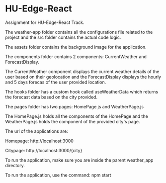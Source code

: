 # HU-Edge-React

Assignment for HU-Edge-React Track.

The weather-app folder contains all the configurations file related to the project and the src folder contains the actual code logic.

The assets folder contains the background image for the application.

The components folder contains 2 components: CurrentWeather and ForecastDisplay. 

The CurrentWeather component displays the current weather details of the user based on their geolocation and the ForecastDisplay displays the hourly and 5 days forecas of the user provided location.

The hooks folder has a custom hook called useWeatherData which returns the forecast data based on the city provided.

The pages folder has two pages: HomePage.js and WeatherPage.js

The HomePage.js holds all the components of the HomePage and the WeatherPage.js holds the component of the provided city's page.


The url of the applications are:

Homepage: http://localhost:3000

Citypage: http://localhost:3000/{city}

To run the application, make sure you are inside the parent weather_app directory.

To run the application, use the command:
npm start
